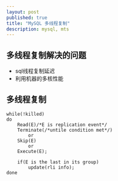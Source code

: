 ```yaml
---
layout: post
published: true
title: "MySQL 多线程复制"
description: mysql, mts
---
```

## 多线程复制解决的问题

- sql线程复制延迟
- 利用机器的多核性能

## 多线程复制

```
while(!killed) 
do
	Read(E)/*E is replication event*/
	Terminate(/*untile condition met*/)
		or 
	Skip(E)
		or
	Execute(E);
	
	if(E is the last in its group)
		update(rli info);
done
```





